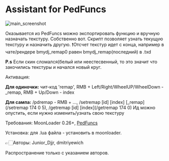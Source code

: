# Assistant for PedFuncs
![main_screenshot](https://i.imgur.com/idTOGzO.png)

Оказывается из PedFuncs можно экспортировать функцию и вручную назначать текстуру. Собственно вот.
Скрипт позволяет узнать текущую текстуру и назначить другую.
❗Отcчет текстур идет с конца, например в чате/рендере bmydj_remap0 равен bmydj_remap(последний) в .txd

**P.s** Если скин сломался(белый или неестесвенный, то это значит что закочились текстуры и начался новый круг.

Активация:

**Для одиночки:** чит-код 'remap', RMB + Left/Right/WheelUP/WheelDown - _remap, RMB + Up/Down - index

**Для сампа:** /pdremap - RMB + ..., /setremap [id] [index] [_remap](/setremap 174 0 5), /getremap [id] [index](/getremap 174 0)
Ид можно опустить, если нужно изменить/узнать свою текстуру


Требования: MoonLoader 0.26+, [PedFuncs](https://www.mixmods.com.br/2018/11/PedFuncs.html)

Установка: для .lua файла - установить в moonloader.

👉🏻Авторы: Junior_Djjr, dmitriyewich

Распространение только с указанием авторов.
